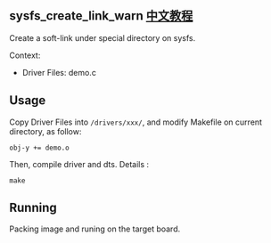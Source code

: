 sysfs_create_link_warn [中文教程](https://biscuitos.github.io/blog//)
----------------------------------

Create a soft-link under special directory on sysfs.

Context:

* Driver Files: demo.c

## Usage

Copy Driver Files into `/drivers/xxx/`, and modify Makefile on current 
directory, as follow:

```
obj-y += demo.o
```

Then, compile driver and dts. Details :

```
make
```

## Running

Packing image and runing on the target board.
